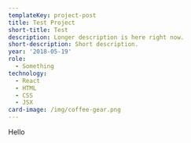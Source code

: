 ```yaml
---
templateKey: project-post
title: Test Project
short-title: Test
description: Longer description is here right now.
short-description: Short description.
year: '2018-05-19'
role:
  - Something
technology:
  - React
  - HTML
  - CSS
  - JSX
card-image: /img/coffee-gear.png
---
```

Hello
